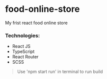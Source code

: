 # food-online-store
My frist react food online store


### Technologies:
* React JS
* TypeScript
* React Router
* SCSS

>Use 'npm start run' in terminal to run build
